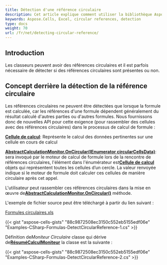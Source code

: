 ```yaml
---
title: Détection d'une référence circulaire
description: Cet article explique comment utiliser la bibliothèque Aspose.Cells pour détecter les références circulaires dans Microsoft Excel. En chargeant un fichier Excel existant ou en en créant un nouveau, nous pouvons utiliser la méthode fournie par Aspose.Cells pour détecter les références circulaires et obtenir les résultats. Enfin, nous enregistrons le fichier Excel modifié sur le disque.
keywords: Aspose.Cells, Excel, circular references, detection
type: docs
weight: 70
url: /fr/net/detecting-circular-reference/
---
```

##  **Introduction**

Les classeurs peuvent avoir des références circulaires et il est parfois nécessaire de détecter si des références circulaires sont présentes ou non.

##  **Concept derrière la détection de la référence circulaire**

Les références circulaires ne peuvent être détectées que lorsque la formule est calculée, car les références d'une formule dépendent généralement du résultat calculé d'autres parties ou d'autres formules. Nous fournissons donc de nouvelles API pour cette exigence (pour rassembler des cellules avec des références circulaires) dans le processus de calcul de formule :

[**Cellule de calcul**](https://reference.aspose.com/cells/net/aspose.cells/calculationcell): Représente le calcul des données pertinentes sur une cellule en cours de calcul

[**AbstractCalculationMonitor.OnCircular(IEnumerator circularCellsData)**](https://reference.aspose.com/cells/net/aspose.cells/abstractcalculationmonitor/methods/oncircular): sera invoqué par le moteur de calcul de formule lors de la rencontre de références circulaires, l'élément dans l'énumérateur est[**Cellule de calcul**](https://reference.aspose.com/cells/net/aspose.cells/calculationcell) objets qui représentent toutes les cellules d’un cercle. La valeur renvoyée indique si le moteur de formule doit calculer ces cellules de manière circulaire après cet appel.

 L'utilisateur peut rassembler ces références circulaires dans la mise en œuvre de[**AbstractCalculationMonitor.OnCircular()**](https://reference.aspose.com/cells/net/aspose.cells/abstractcalculationmonitor/methods/oncircular) méthode.

L'exemple de fichier source peut être téléchargé à partir du lien suivant :

[Formules circulaires.xls](77496332.xls)

{{< gist "aspose-cells-gists" "88c9872508ec3150c552eb5155edf06e" "Examples-CSharp-Formulas-DetectCircularReference-1.cs" >}}

Définition de*Moniteur Circulaire* classe qui dérive de[**RésuméCalculMoniteur**](https://reference.aspose.com/cells/net/aspose.cells/abstractcalculationmonitor) la classe est la suivante :

{{< gist "aspose-cells-gists" "88c9872508ec3150c552eb5155edf06e" "Examples-CSharp-Formulas-DetectCircularReference-2.cs" >}}
